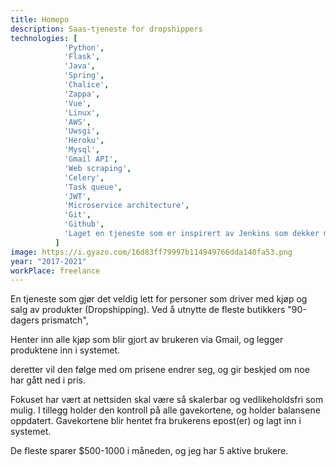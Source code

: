 ```yaml
---
title: Homepo
description: Saas-tjeneste for dropshippers
technologies: [
            'Python',
            'Flask',
            'Java',
            'Spring',
            'Chalice',
            'Zappa',
            'Vue',
            'Linux',
            'AWS',
            'Uwsgi',
            'Heroku',
            'Mysql',
            'Gmail API',
            'Web scraping',
            'Celery',
            'Task queue',
            'JWT',
            'Microservice architecture',
            'Git',
            'Github',
            'Laget en tjeneste som er inspirert av Jenkins som dekker mine behov ',
          ]
image: https://i.gyazo.com/16d83ff79997b114949766dda140fa53.png
year: "2017-2021"
workPlace: freelance
---
```



En tjeneste som gjør det veldig lett for personer som driver med
kjøp og salg av produkter (Dropshipping). Ved å utnytte de fleste
butikkers "90-dagers prismatch",

Henter inn alle kjøp som blir gjort av brukeren via Gmail, og legger
produktene inn i systemet.

deretter vil den følge med om prisene endrer seg, og gir beskjed om
noe har gått ned i pris.

Fokuset har vært at nettsiden skal være så skalerbar og
vedlikeholdsfri som mulig.
I tillegg holder den kontroll på alle gavekortene, og holder
balansene oppdatert. Gavekortene blir hentet fra brukerens epost(er)
og lagt inn i systemet.

De fleste sparer $500-1000 i måneden, og jeg har 5 aktive brukere.
